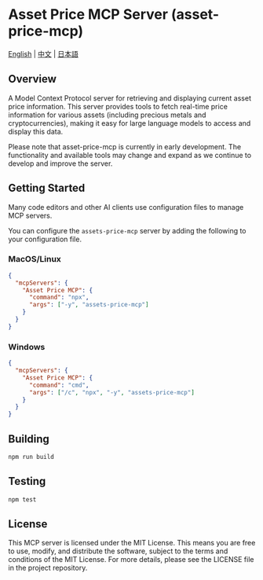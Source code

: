 # Asset Price MCP Server (asset-price-mcp)

[English](#asset-price-mcp-server-asset-price-mcp) | [中文](./README.zh.md) | [日本語](./README.ja.md)

## Overview

A Model Context Protocol server for retrieving and displaying current asset price information. This server provides tools to fetch real-time price information for various assets (including precious metals and cryptocurrencies), making it easy for large language models to access and display this data.

Please note that asset-price-mcp is currently in early development. The functionality and available tools may change and expand as we continue to develop and improve the server.

## Getting Started

Many code editors and other AI clients use configuration files to manage MCP servers.

You can configure the `assets-price-mcp` server by adding the following to your configuration file.

### MacOS/Linux

```json
{
  "mcpServers": {
    "Asset Price MCP": {
      "command": "npx",
      "args": ["-y", "assets-price-mcp"]
    }
  }
}
```

### Windows

```json
{
  "mcpServers": {
    "Asset Price MCP": {
      "command": "cmd",
      "args": ["/c", "npx", "-y", "assets-price-mcp"]
    }
  }
}
```

## Building

```bash
npm run build
```

## Testing

```bash
npm test
```

## License

This MCP server is licensed under the MIT License. This means you are free to use, modify, and distribute the software, subject to the terms and conditions of the MIT License. For more details, please see the LICENSE file in the project repository. 